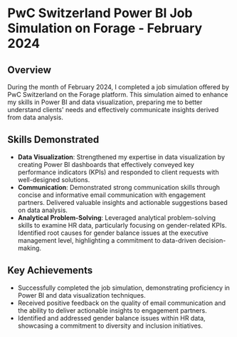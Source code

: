 # PwC Switzerland Power BI Job Simulation on Forage - February 2024

## Overview
During the month of February 2024, I completed a job simulation offered by PwC Switzerland on the Forage platform. This simulation aimed to enhance my skills in Power BI and data visualization, preparing me to better understand clients' needs and effectively communicate insights derived from data analysis.

## Skills Demonstrated
- **Data Visualization**: Strengthened my expertise in data visualization by creating Power BI dashboards that effectively conveyed key performance indicators (KPIs) and responded to client requests with well-designed solutions.
- **Communication**: Demonstrated strong communication skills through concise and informative email communication with engagement partners. Delivered valuable insights and actionable suggestions based on data analysis.
- **Analytical Problem-Solving**: Leveraged analytical problem-solving skills to examine HR data, particularly focusing on gender-related KPIs. Identified root causes for gender balance issues at the executive management level, highlighting a commitment to data-driven decision-making.

## Key Achievements
- Successfully completed the job simulation, demonstrating proficiency in Power BI and data visualization techniques.
- Received positive feedback on the quality of email communication and the ability to deliver actionable insights to engagement partners.
- Identified and addressed gender balance issues within HR data, showcasing a commitment to diversity and inclusion initiatives.


